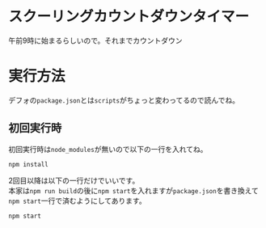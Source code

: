 # スクーリングカウントダウンタイマー
午前9時に始まるらしいので。それまでカウントダウン

# 実行方法

デフォの`package.json`とは`scripts`がちょっと変わってるので読んでね。

## 初回実行時
初回実行時は`node_modules`が無いので以下の一行を入れてね。
```console
npm install
```

2回目以降は以下の一行だけでいいです。  
本家は`npm run build`の後に`npm start`を入れますが`package.json`を書き換えて`npm start`一行で済むようにしてあります。

```console
npm start
```

